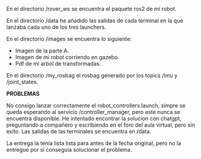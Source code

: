 En el directorio /rover_ws se encuentra el paquete ros2 de mi robot.

En el directorio /data he añadido las salidas de cada terminal en la que lanzaba cada uno de los tres launchers.

En el directorio /images se encuentra lo siguiente:
  - Imagen de la parte A.
  - Imagen de mi robot corriendo en gazebo.
  - Pdf de mi arbol de transformadas.

En el directorio /my_rosbag el rosbag generado por los topics /imu y /joint_states.

**PROBLEMAS**

No consigo lanzar correctamente el robot_controllers.launch, simpre se queda esperando al servicio /controller_manager, pero este nunca se encuentra disponible. He intentado encontrar la solucion con chatgpt,
preguntando a compañero y escribiendo en el foro del aula virtual, pero sin exito.
Las salidas de las terminales se encuentra en /data.

La entrega la tenia lista lista para antes de la fecha original, pero no la entregue por si conseguia solucionar el problema.

